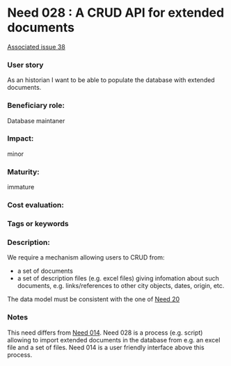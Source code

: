 # Need 028 : A CRUD API for extended documents

[Associated issue 38](https://github.com/MEPP-team/RICT/issues/38)

### User story

As an historian I want to be able to populate the database with extended documents.

### Beneficiary role: 
Database maintaner

### Impact: 
minor

### Maturity: 
immature

### Cost evaluation: 

### Tags or keywords

### Description:
We require a mechanism allowing users to CRUD from:
  * a set of documents
  * a set of description files (e.g. excel files) giving infomation about such documents, e.g. links/references to other city objects, dates, origin, etc.

The data model must be consistent with the one of [Need 20](https://github.com/MEPP-team/RICT/blob/master/Doc/Devel/Needs/Need020.md)

### Notes

This need differs from [Need 014](https://github.com/MEPP-team/RICT/blob/master/Doc/Devel/Needs/Need028.md). Need 028 is a process (e.g. script) allowing to import extended documents in the database from e.g. an excel file and a set of files. Need 014 is a user friendly interface above this process.
